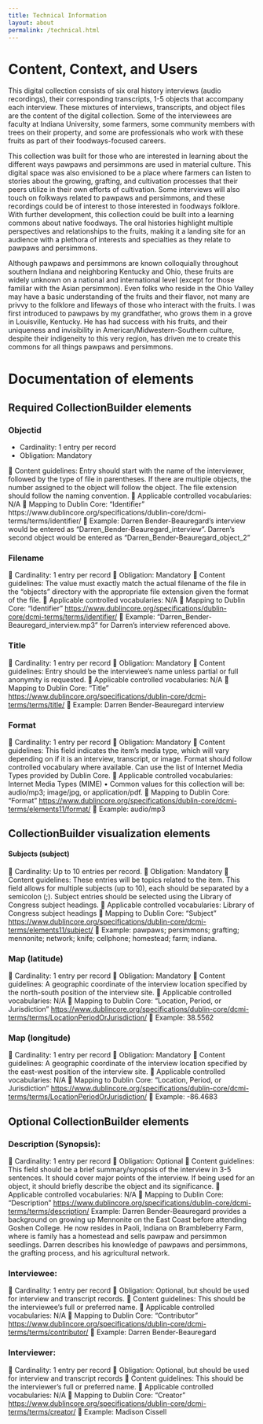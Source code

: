 ```yaml
---
title: Technical Information
layout: about
permalink: /technical.html
---
```


# Content, Context, and Users

This digital collection consists of six oral history interviews (audio recordings), their corresponding transcripts, 1-5 objects that accompany each interview. These mixtures of interviews, transcripts, and object files are the content of the digital collection. Some of the interviewees are faculty at Indiana University, some farmers, some community members with trees on their property, and some are professionals who work with these fruits as part of their foodways-focused careers.

This collection was built for those who are interested in learning about the different ways pawpaws and persimmons are used in material culture. This digital space was also envisioned to be a place where farmers can listen to stories about the growing, grafting, and cultivation processes that their peers utilize in their own efforts of cultivation. Some interviews will also touch on folkways related to pawpaws and persimmons, and these recordings could be of interest to those interested in foodways folklore. With further development, this collection could be built into a learning commons about native foodways. The oral histories highlight multiple perspectives and relationships to the fruits, making it a landing site for an audience with a plethora of interests and specialties as they relate to pawpaws and persimmons. 

Although pawpaws and persimmons are known colloquially throughout southern Indiana and neighboring Kentucky and Ohio, these fruits are widely unknown on a national and international level (except for those familiar with the Asian persimmon). Even folks who reside in the Ohio Valley may have a basic understanding of the fruits and their flavor, not many are privvy to the folklore and lifeways of those who interact with the fruits. I was first introduced to pawpaws by my grandfather, who grows them in a grove in Louisville, Kentucky. He has had success with his fruits, and their uniqueness and invisibility in American/Midwestern-Southern culture, despite their indigeneity to this very region, has driven me to create this commons for all things pawpaws and persimmons.

# Documentation of elements

## Required CollectionBuilder elements

### Objectid
<ul> 
 <li> Cardinality: 1 entry per record </li>
	<li> Obligation: Mandatory </li> 
</ul>
	Content guidelines: Entry should start with the name of the interviewer, followed by the type of file in parentheses. If there are multiple objects, the number assigned to the object will follow the object. The file extension should follow the naming convention. 
	Applicable controlled vocabularies: N/A
	Mapping to Dublin Core: “Identifier” https://www.dublincore.org/specifications/dublin-core/dcmi-terms/terms/identifier/
	Example: Darren Bender-Beauregard’s interview would be entered as “Darren_Bender-Beauregard_interview”. Darren’s second object would be entered as “Darren_Bender-Beauregard_object_2”


### Filename
	Cardinality: 1 entry per record
	Obligation: Mandatory
	Content guidelines: The value must exactly match the actual filename of the file in the “objects” directory with the appropriate file extension given the format of the file. 
	Applicable controlled vocabularies: N/A
	Mapping to Dublin Core: “Identifier” https://www.dublincore.org/specifications/dublin-core/dcmi-terms/terms/identifier/
	Example: “Darren_Bender-Beauregard_interview.mp3” for Darren’s interview referenced above. 

### Title
	Cardinality: 1 entry per record
	Obligation: Mandatory
	Content guidelines: Entry should be the interviewee’s name unless partial or full anonymity is requested.
	Applicable controlled vocabularies: N/A
	Mapping to Dublin Core: “Title” https://www.dublincore.org/specifications/dublin-core/dcmi-terms/terms/title/
	Example: Darren Bender-Beauregard interview

### Format 
	Cardinality: 1 entry per record
	Obligation: Mandatory
	Content guidelines: This field indicates the item’s media type, which will vary depending on if it is an interview, transcript, or image. Format should follow controlled vocabulary where available. Can use the list of Internet Media Types provided by Dublin Core. 
	Applicable controlled vocabularies: Internet Media Types (MIME)
•	Common values for this collection will be: audio/mp3; image/jpg, or application/pdf. 
	Mapping to Dublin Core: “Format” https://www.dublincore.org/specifications/dublin-core/dcmi-terms/elements11/format/
	Example: audio/mp3 

## CollectionBuilder visualization elements

#### Subjects (subject)
	Cardinality: Up to 10 entries per record.
	Obligation: Mandatory 
	Content guidelines: These entries will be topics related to the item. This field allows for multiple subjects (up to 10), each should be separated by a semicolon (;). Subject entries should be selected using the Library of Congress subject headings. 
	Applicable controlled vocabularies: Library of Congress subject headings
	Mapping to Dublin Core: “Subject” https://www.dublincore.org/specifications/dublin-core/dcmi-terms/elements11/subject/
	Example: pawpaws; persimmons; grafting; mennonite; network; knife; cellphone; homestead; farm; indiana. 
 
### Map (latitude)
	Cardinality: 1 entry per record
	Obligation: Mandatory
	Content guidelines: A geographic coordinate of the interview location specified by the north-south position of the interview site. 
	Applicable controlled vocabularies: N/A
	Mapping to Dublin Core: “Location, Period, or Jurisdiction” https://www.dublincore.org/specifications/dublin-core/dcmi-terms/terms/LocationPeriodOrJurisdiction/
	Example: 38.5562

### Map (longitude)
	Cardinality: 1 entry per record
	Obligation: Mandatory
	Content guidelines: A geographic coordinate of the interview location specified by the east-west position of the interview site.
	Applicable controlled vocabularies: N/A
	Mapping to Dublin Core: “Location, Period, or Jurisdiction” https://www.dublincore.org/specifications/dublin-core/dcmi-terms/terms/LocationPeriodOrJurisdiction/
	Example: -86.4683

## Optional CollectionBuilder elements

### Description (Synopsis):
	Cardinality: 1 entry per record
	Obligation: Optional
	Content guidelines: This field should be a brief summary/synopsis of the interview in 3-5 sentences. It should cover major points of the interview. If being used for an object, it should briefly describe the object and its significance. 
	Applicable controlled vocabularies: N/A
	Mapping to Dublin Core: “Description” https://www.dublincore.org/specifications/dublin-core/dcmi-terms/terms/description/
Example: Darren Bender-Beauregard provides a background on growing up Mennonite on the East Coast before attending Goshen College. He now resides in Paoli, Indiana on Brambleberry Farm, where is family has a homestead and sells pawpaw and persimmon seedlings. Darren describes his knowledge of pawpaws and persimmons, the grafting process, and his agricultural network. 

### Interviewee: 
	Cardinality: 1 entry per record
	Obligation: Optional, but should be used for interview and transcript records.
	Content guidelines: This should be the interviewee’s full or preferred name.
	Applicable controlled vocabularies: N/A
	Mapping to Dublin Core: “Contributor” https://www.dublincore.org/specifications/dublin-core/dcmi-terms/terms/contributor/
	Example: Darren Bender-Beauregard 

### Interviewer:
	Cardinality: 1 entry per record
	Obligation: Optional, but should be used for interview and transcript records
	Content guidelines: This should be the interviewer’s full or preferred name.
	Applicable controlled vocabularies: N/A
	Mapping to Dublin Core: “Creator” https://www.dublincore.org/specifications/dublin-core/dcmi-terms/terms/creator/
	Example: Madison Cissell

